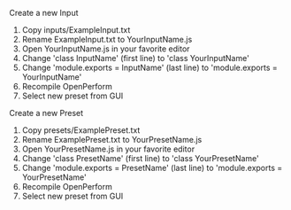 Create a new Input
1. Copy  inputs/ExampleInput.txt
2. Rename ExampleInput.txt to YourInputName.js
3. Open YourInputName.js in your favorite editor
4. Change 'class InputName' (first line) to 'class YourInputName'
5. Change 'module.exports = InputName' (last line) to 'module.exports = YourInputName'
6. Recompile OpenPerform
7. Select new preset from GUI

Create a new Preset
1. Copy  presets/ExamplePreset.txt
2. Rename ExamplePreset.txt to YourPresetName.js
3. Open YourPresetName.js in your favorite editor
4. Change 'class PresetName' (first line) to 'class YourPresetName'
5. Change 'module.exports = PresetName' (last line) to 'module.exports = YourPresetName'
6. Recompile OpenPerform
7. Select new preset from GUI
